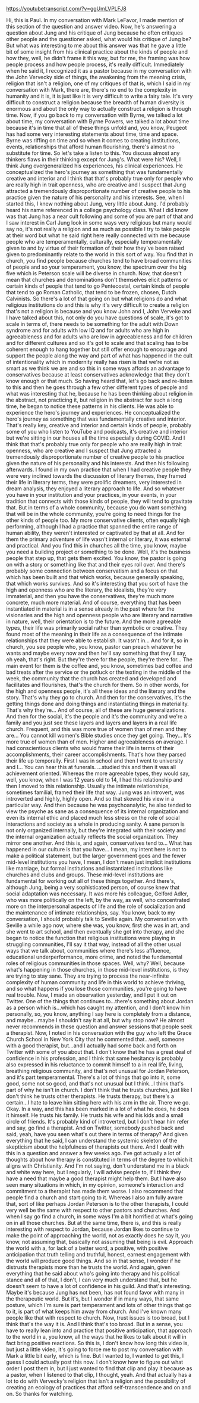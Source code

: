 https://youtubetranscript.com/?v=ggUmLVPLFJ8

 Hi, this is Paul. In my conversation with Mark LeFavor, I made mention of this section of the question and answer video. Now, he's answering a question about Jung and his critique of Jung because he often critiques other people and the questioner asked, what would his critique of Jung be? But what was interesting to me about this answer was that he gave a little bit of some insight from his clinical practice about the kinds of people and how they, well, he didn't frame it this way, but for me, the framing was how people process and how people process, it's really difficult. Immediately when he said it, I recognized it as a pastor because in my conversation with the John Vervecky side of things, the awakening from the meaning crisis, religion that isn't a religion, one of my critiques of that is, which I said in my conversation with Mark, there are, there's no end to the complexity in humanity and it is, it is just like it is very difficult to write a fairy tale. It's very difficult to construct a religion because the breadth of human diversity is enormous and about the only way to actually construct a religion is through time. Now, if you go back to my conversation with Byrne, we talked a lot about time, my conversation with Byrne Powers, we talked a lot about time because it's in time that all of these things unfold and, you know, Peugeot has had some very interesting statements about time, time and space. Byrne was riffing on time and so when it comes to creating institutions, events, relationships that afford human flourishing, there's almost no substitute for time. So let's take a listen to this. You discuss almost any thinkers flaws in their thinking except for Jung's. What were his? Well, I think Jung overgeneralized his experiences, his clinical experiences. He conceptualized the hero's journey as something that was fundamentally creative and interior and I think that that's probably true only for people who are really high in trait openness, who are creative and I suspect that Jung attracted a tremendously disproportionate number of creative people to his practice given the nature of his personality and his interests. See, when I started this, I knew nothing about Jung, very little about Jung. I'd probably heard his name referenced in a college psychology class. What I did know was that Jung has a near cult following and some of you are part of that and I saw interest in Carl Jung look in some ways very religious but many would say no, it's not really a religion and as much as possible I try to take people at their word but what he said right here really connected with me because people who are temperamentally, culturally, especially temperamentally given to and by virtue of their formation of their how they've been raised given to predominantly relate to the world in this sort of way. You find that in church, you find people because churches tend to have broad communities of people and so your temperament, you know, the spectrum over the big five which is Peterson scale will be diverse in church. Now, that doesn't mean that churches and denominations don't themselves elicit patterns or certain kinds of people that tend to go Pentecostal, certain kinds of people that tend to go Roman Catholic, that tend to be frozen, chosen, Dutch Calvinists. So there's a lot of that going on but what religions do and what religious institutions do and this is why it's very difficult to create a religion that's not a religion is because and you know John and I, John Verveke and I have talked about this, not only do you have questions of scale, it's got to scale in terms of, there needs to be something for the adult with Down syndrome and for adults with low IQ and for adults who are high in agreeableness and for adults who are low in agreeableness and for children and for different cultures and so it's got to scale and that scaling has to be coherent enough to hang together but still offer enough to encourage and support the people along the way and part of what has happened in the cult of intentionality which in modernity really has risen is that we're not as smart as we think we are and so this in some ways affords an advantage to conservatives because at least conservatives acknowledge that they don't know enough or that much. So having heard that, let's go back and re-listen to this and then he goes through a few other different types of people and what was interesting that he, because he has been thinking about religion in the abstract, not practicing it, but religion in the abstract for such a long time, he began to notice these patterns in his clients. He was able to experience the hero's journey and experiences. He conceptualized the hero's journey as something that was fundamentally creative and interior. That's really key, creative and interior and certain kinds of people, probably some of you who listen to YouTube and podcasts, it's creative and interior but we're sitting in our houses all the time especially during COVID. And I think that that's probably true only for people who are really high in trait openness, who are creative and I suspect that Jung attracted a tremendously disproportionate number of creative people to his practice given the nature of his personality and his interests. And then his following afterwards. I found in my own practice that when I had creative people they were very inclined towards the discussion of literary themes, they framed their life in literary terms, they were prolific dreamers, very interested in dream analysis, they enjoyed a literary approach to life. And so whatever you have in your institution and your practices, in your events, in your tradition that connects with those kinds of people, they will tend to gravitate that. But in terms of a whole community, because you do want something that will be in the whole community, you're going to need things for the other kinds of people too. My more conservative clients, often equally high performing, although I had a practice that spanned the entire range of human ability, they weren't interested or captivated by that at all. And for them the primary adventure of life wasn't internal or literary, it was external and practical. And you find this in churches all the time, you know, maybe you need a building project or something to be done. Well, it's the business people that step up, that gets them excited. You know, the pastor is going on with a story or something like that and their eyes roll over. And there's probably some connection between conservatism and a focus on that which has been built and that which works, because generally speaking, that which works survives. And so it's interesting that you sort of have the high and openness who are the literary, the idealists, they're very immaterial, and then you have the conservatives, they're much more concrete, much more material. And of course, everything that has been instantiated in material is in a sense already in the past where for the visionaries and the high and openness people who are literary and narrative in nature, well, their orientation is to the future. And the more agreeable types, their life was primarily social rather than symbolic or creative. They found most of the meaning in their life as a consequence of the intimate relationships that they were able to establish. It wasn't in... And for it, so in church, you see people who, you know, pastor can preach whatever he wants and maybe every now and then he'll say something that they'll say, oh yeah, that's right. But they're there for the people, they're there for... The main event for them is the coffee and, you know, sometimes bad coffee and bad treats after the service or the potluck or the texting in the middle of the week, the community that the church has created and developed and facilitates and flourishes, that's the church for them. So in other words, for the high and openness people, it's all these ideas and the literary and the story. That's why they go to church. And then for the conservatives, it's the getting things done and doing things and instantiating things in materiality. That's why they're... And of course, all of these are huge generalizations. And then for the social, it's the people and it's the community and we're a family and you just see these layers and layers and layers in a real life church. Frequent, and this was more true of women than of men and they are... You cannot kill women's Bible studies once they get going. They... It's more true of women than of men. Higher and agreeableness on average. I had conscientious clients who would frame their life in terms of their accomplishments, their career accomplishments. That's how they parsed their life up temporally. First I was in school and then I went to university and I... You can hear this at funerals. ...studied this and then it was all achievement oriented. Whereas the more agreeable types, they would say, well, you know, when I was 12 years old to 14, I had this relationship and then I moved to this relationship. Usually the intimate relationships, sometimes familial, framed their life that way. Jung was an introvert, was introverted and highly, highly open. And so that skewed his view in a particular way. And then because he was psychoanalytic, he also tended to view the psyche as sane as a consequence of its internal organization and even its internal ethic and placed much less stress on the role of social interactions and society as a whole in producing sanity. A sane person is not only organized internally, but they're integrated with their society and the internal organization actually reflects the social organization. They mirror one another. And this is, and again, conservatives tend to... What has happened in our culture is that you have... I mean, my intent here is not to make a political statement, but the larger government goes and the fewer mid-level institutions you have, I mean, I don't mean just implicit institutions like marriage, but formal institutions and instantiated institutions like churches and clubs and groups. These mid-level institutions are fundamental for working out all of these things together. And there's, although Jung, being a very sophisticated person, of course knew that social adaptation was necessary. It was more his colleague, Gelford Adler, who was more politically on the left, by the way, as well, who concentrated more on the interpersonal aspects of life and the role of socialization and the maintenance of intimate relationships, say. You know, back to my conversation, I should probably talk to Seville again. My conversation with Seville a while ago now, where she was, you know, first she was in art, and she went to art school, and then eventually she got into therapy, and she began to notice the function that religious institutions were playing in struggling communities, I'll say it that way, instead of all the other usual ways that we talk about, communities where there's less affluence, educational underperformance, more crime, and noted the fundamental roles of religious communities in those spaces. Well, why? Well, because what's happening in those churches, in those mid-level institutions, is they are trying to stay sane. They are trying to process the near-infinite complexity of human community and life in this world to achieve thriving, and so what happens if you lose those communities, you're going to have real trouble. Now, I made an observation yesterday, and I put it out on Twitter. One of the things that continues to...there's something about Jordan as a person which is...which has caught my attention, and I don't know him personally, so, you know, anything I say here is completely from a distance, and maybe...maybe I shouldn't say it at all, but why stop now? He almost never recommends in these question and answer sessions that people seek a therapist. Now, I noted in his conversation with the guy who left the Grace Church School in New York City that he commented that...well, someone with a good therapist, but...and I actually had some back and forth on Twitter with some of you about that. I don't know that he has a great deal of confidence in his profession, and I think that same hesitancy is probably also expressed in his reluctance to commit himself to a in real life, living, breathing religious community, and that's not unusual for Jordan Peterson, and it's part temperamental. There's a lot of things that go into it, some good, some not so good, and that's not unusual but I think...I think that's part of why he isn't in church. I don't think that he trusts churches, just like I don't think he trusts other therapists. He trusts therapy, but there's a certain...I hate to leave him sitting here with his arm in the air. There we go. Okay. In a way, and this has been marked in a lot of what he does, he does it himself. He trusts his family. He trusts his wife and his kids and a small circle of friends. It's probably kind of introverted, but I don't hear him refer and say, go find a therapist. And on Twitter, somebody pushed back and said, yeah, have you seen what's out there in terms of therapy? And given everything that he said, I can understand the systemic skeleton of the skepticism about the helpfulness of therapists out there. And I dealt with this in a question and answer a few weeks ago. I've got actually a lot of thoughts about how therapy is constituted in terms of the degree to which it aligns with Christianity. And I'm not saying, don't understand me in a black and white way here, but I regularly, I will advise people to, if I think they have a need that maybe a good therapist might help them. But I have also seen many situations in which, in my opinion, someone's interaction and commitment to a therapist has made them worse. I also recommend that people find a church and start going to it. Whereas I also am fully aware that, sort of like perhaps Jordan Peterson is to the other therapists, I could very well be the same with respect to other pastors and churches. And when I say go find a church, in some ways I'm a bit horrified at what's going on in all those churches. But at the same time, there is, and this is really interesting with respect to Jordan, because Jordan likes to continue to make the point of approaching the world, not as exactly does he say it, you know, not assuming that, basically not assuming that being is evil. Approach the world with a, for lack of a better word, a positive, with positive anticipation that truth telling and truthful, honest, earnest engagement with the world will produce good things. And so in that sense, I wonder if he distrusts therapists more than he trusts the world. And again, given everything that he said about who's going into therapy and his political stance and all of that, I don't, I can very much understand that, but he doesn't seem to have a lot of confidence in his guild. And that's interesting. Maybe it's because Jung has not been, has not found favor with many in the therapeutic world. But it's, but I wonder if in many ways, that same posture, which I'm sure is part temperament and lots of other things that go to it, is part of what keeps him away from church. And I've known many people like that with respect to church. Now, trust issues is too broad, but I think that's the way it is. And I think that's too broad. But in a sense, you have to really lean into and practice that positive anticipation, that approach to the world in a, you know, all the ways that he likes to talk about it will in fact bring positive reactions. So this is, I don't know how long this video is, but just a little video, it's going to force me to post my conversation with Mark a little bit early, which is fine. But I wanted to, I wanted to get this, I guess I could actually post this now. I don't know how to figure out what order I post them in, but I just wanted to find that clip and play it because as a pastor, when I listened to that clip, I thought, yeah. And that actually has a lot to do with Vervecky's religion that isn't a religion and the possibility of creating an ecology of practices that afford self-transcendence and on and on. So thanks for watching.